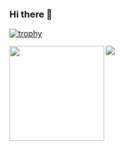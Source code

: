 ### Hi there 👋

<!--
**EliotVonEcklie/EliotVonEcklie** is a ✨ _special_ ✨ repository because its `README.md` (this file) appears on your GitHub profile.

Here are some ideas to get you started:

- 🔭 I’m currently working on ...
- 🌱 I’m currently learning ...
- 👯 I’m looking to collaborate on ...
- 🤔 I’m looking for help with ...
- 💬 Ask me about ...
- 📫 How to reach me: ...
- 😄 Pronouns: ...
- ⚡ Fun fact: ...
-->
[![trophy](https://github-profile-trophy.vercel.app/?username=eliotvonecklie&theme=nord)](https://github.com/ryo-ma/github-profile-trophy)

<div>
  <img height="170" align="left" src="https://github-readme-stats.vercel.app/api?username=eliotvonecklie&count_private=true&include_all_commits=true" />
  <img src="https://github-readme-stats.vercel.app/api/top-langs/?username=eliotvonecklie&layout=compact" />
</div>
